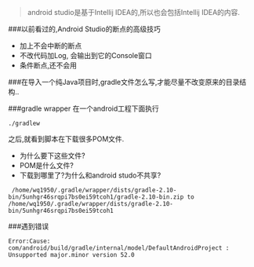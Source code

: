 > android studio是基于Intellij IDEA的,所以也会包括Intellij IDEA的内容.

###以前看过的,Android Studio的断点的高级技巧
* 加上不会中断的断点
* 不改代码加Log, 会输出到它的Console窗口
* 条件断点,还不会用

###在导入一个纯Java项目时,gradle文件怎么写,才能尽量不改变原来的目录结构..

###gradle wrapper
在一个android工程下面执行
```
./gradlew
```
之后,就看到脚本在下载很多POM文件.
* 为什么要下这些文件?
* POM是什么文件?
* 下载到哪里了?为什么和android studo不共享?
```
 /home/wq1950/.gradle/wrapper/dists/gradle-2.10-bin/5unhgr46srqpi7bs0ei59tcoh1/gradle-2.10-bin.zip to /home/wq1950/.gradle/wrapper/dists/gradle-2.10-bin/5unhgr46srqpi7bs0ei59tcoh1
```

###遇到错误
```
Error:Cause: com/android/build/gradle/internal/model/DefaultAndroidProject : Unsupported major.minor version 52.0
```